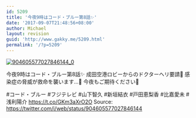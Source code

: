 ```yaml
---
id: 5209
title: '今夜9時はコード・ブルー第8話✨'
date: '2017-09-07T21:48:56+08:00'
author: Michael
layout: revision
guid: 'http://www.gakky.me/5209.html'
permalink: '/?p=5209'
---
```


[![904605577027846144_0](http://www.yui-aragaki.org/wp-content/uploads/2017/09/904605577027846144_0.jpg)](http://www.yui-aragaki.org/wp-content/uploads/2017/09/904605577027846144_0.jpg)

今夜9時はコード・ブルー第8話✨
成田空港ロビーからのドクターヘリ要請🚁
感染症の脅威が救命を襲います…💉
今夜もご期待ください🙇

\#コード・ブルー #フジテレビ
\#山下智久 #新垣結衣 #戸田恵梨香
\#比嘉愛未 #浅利陽介 https://t.co/GKm3aXrO2O
Source: <https://twitter.com/i/web/status/904605577027846144>

